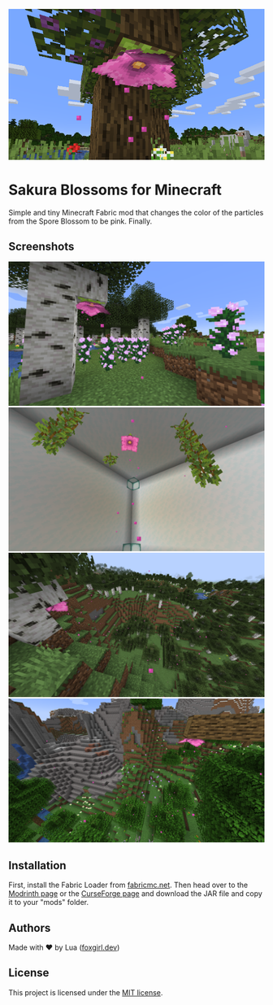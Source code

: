 ![](screenshots/header.png)
# Sakura Blossoms for Minecraft
Simple and tiny Minecraft Fabric mod that changes the color of the particles from the Spore Blossom to be pink. Finally.

## Screenshots
![](screenshots/2021-10-26_18.44.04.png)
![](screenshots/2021-10-26_18.43.12.png)
![](screenshots/2021-10-26_18.45.40.png)
![](screenshots/2021-10-26_18.47.51.png)

## Installation
First, install the Fabric Loader from [fabricmc.net](https://fabricmc.net/).
Then head over to the [Modrinth page](https://modrinth.com/mod/sakura-blossoms) or the [CurseForge page](https://www.curseforge.com/minecraft/mc-mods/sakura-blossoms) and download the JAR file and copy it to your "mods" folder.

## Authors
Made with ❤ by Lua ([foxgirl.dev](https://foxgirl.dev/))

## License
This project is licensed under the [MIT license](LICENSE).
